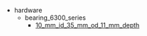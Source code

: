 * hardware
  * bearing_6300_series
    * [10_mm_id_35_mm_od_11_mm_depth](hardware/bearing_6300_series/10_mm_id_35_mm_od_11_mm_depth)
